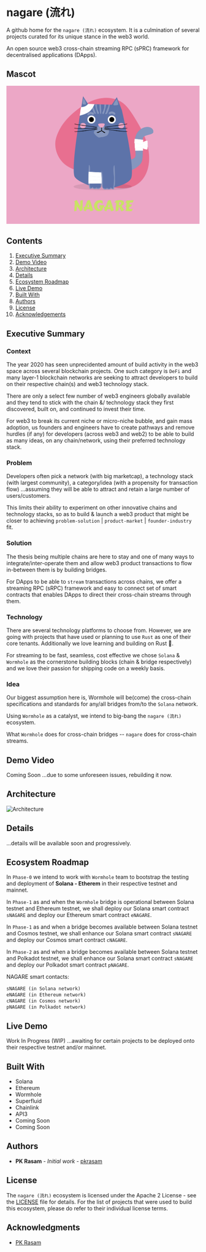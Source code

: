 # nagare (流れ)

A github home for the `nagare (流れ)` ecosystem. It is a culmination of several projects curated for its unique stance in the web3 world.

An open source web3 cross-chain streaming RPC (sPRC) framework for decentralised applications (DApps).

## Mascot

![Mascot](images/nagare-mascot-00.png)

## Contents

1. [Executive Summary](#executive-summary)
1. [Demo Video](#demo-video)
1. [Architecture](#architecture)
1. [Details](#details)
1. [Ecosystem Roadmap](#ecosystem-roadmap)
1. [Live Demo](#live-demo)
1. [Built With](#built-with)
1. [Authors](#authors)
1. [License](#license)
1. [Acknowledgements](#acknowledgements)

## Executive Summary

### Context

The year 2020 has seen unprecidented amount of build activity in the web3 space across several blockchain projects. One such category is `DeFi` and many layer-1 blockchain networks are seeking to attract developers to build on their respective chain(s) and web3 technology stack.

There are only a select few number of web3 engineers globally available and they tend to stick with the chain &/ technology stack they first discovered, built on, and continued to invest their time.

For web3 to break its current niche or micro-niche bubble, and gain mass adoption, us founders and engineers have to create pathways and remove hurdles (if any) for developers (across web3 and web2) to be able to build as many ideas, on any chain/network, using their preferred technology stack.

### Problem

Developers often pick a network (with big marketcap), a technology stack (with largest community), a category/idea (with a propensity for transaction flow) ...assuming they will be able to attract and retain a large number of users/customers.

This limits their ability to experiment on other innovative chains and technology stacks, so as to build & launch a web3 product that might be closer to achieving `problem-solution` | `product-market` | `founder-industry` fit.

### Solution

The thesis being multiple chains are here to stay and one of many ways to integrate/inter-operate them and allow web3 product transactions to flow in-between them is by building bridges.

For DApps to be able to `stream` transactions across chains, we offer a streaming RPC (sRPC) framework and easy to connect set of smart contracts that enables DApps to direct their cross-chain streams through them.

### Technology

There are several technology platforms to choose from. However, we are going with projects that have used or planning to use `Rust` as one of their core tenants. Additionally we love learning and building on Rust 🦀.

For streaming to be fast, seamless, cost effective we chose `Solana` & `Wormhole` as the cornerstone building blocks (chain & bridge respectively) and we love their passion for shipping code on a weekly basis.

### Idea

Our biggest assumption here is, Wormhole will be(come) the cross-chain specifications and standards for any/all bridges from/to the `Solana` network.

Using `Wormhole` as a catalyst, we intend to big-bang the `nagare (流れ)` ecosystem.

What `Wormhole` does for cross-chain bridges -- `nagare` does for cross-chain streams.

## Demo Video

Coming Soon ...due to some unforeseen issues, rebuilding it now.

## Architecture

![Architecture](archs/nagare-arch-00.png)

## Details

...details will be available soon and progressively.

## Ecosystem Roadmap

In `Phase-0` we intend to work with `Wormhole` team to bootstrap the testing and deployment of **Solana - Etherem** in their respective testnet and mainnet.

In `Phase-1` as and when the `Wormhole` bridge is operational between Solana testnet and Ethereum testnet, we shall deploy our Solana smart contract `sNAGARE` and deploy our Ethereum smart contract `eNAGARE`.

In `Phase-1` as and when a bridge becomes available between Solana testnet and Cosmos testnet, we shall enhance our Solana smart contract `sNAGARE` and deploy our Cosmos smart contract `cNAGARE`.

In `Phase-2` as and when a bridge becomes available between Solana testnet and Polkadot testnet, we shall enhance our Solana smart contract `sNAGARE` and deploy our Polkadot smart contract `pNAGARE`.

NAGARE smart contacts:
```
sNAGARE (in Solana network)
eNAGARE (in Ethereum network)
cNAGARE (in Cosmos network)
pNAGARE (in Polkadot network)
```

## Live Demo

Work In Progress (WIP) ...awaiting for certain projects to be deployed onto their respective testnet and/or mainnet.

## Built With

* Solana
* Ethereum
* Wormhole
* Superfluid
* Chainlink
* API3
* Coming Soon
* Coming Soon

## Authors

* **PK Rasam** - *Initial work* - [pkrasam](https://github.com/pkrasam)

## License

The `nagare (流れ)` ecosystem is licensed under the Apache 2 License - see the [LICENSE](LICENSE) file for details. For the list of projects that were used to build this ecosystem, please do refer to their individual license terms.

## Acknowledgments

* [PK Rasam](https://github.com/pkrasam)